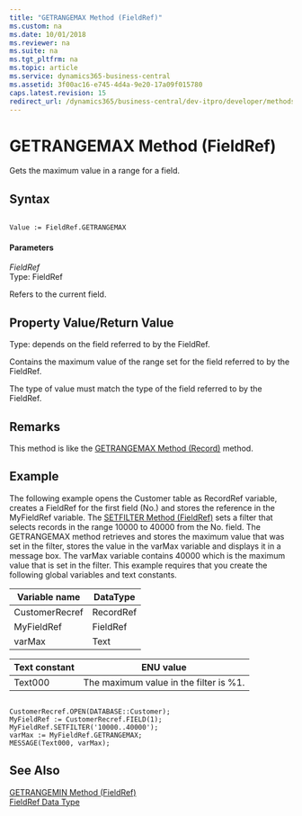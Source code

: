 ```yaml
---
title: "GETRANGEMAX Method (FieldRef)"
ms.custom: na
ms.date: 10/01/2018
ms.reviewer: na
ms.suite: na
ms.tgt_pltfrm: na
ms.topic: article
ms.service: dynamics365-business-central
ms.assetid: 3f00ac16-e745-4d4a-9e20-17a09f015780
caps.latest.revision: 15
redirect_url: /dynamics365/business-central/dev-itpro/developer/methods-auto/library
---
```


 

# GETRANGEMAX Method (FieldRef)
Gets the maximum value in a range for a field.  
  
## Syntax  
  
```  
  
Value := FieldRef.GETRANGEMAX  
```  
  
#### Parameters  
 *FieldRef*  
 Type: FieldRef  
  
 Refers to the current field.  
  
## Property Value/Return Value  
 Type: depends on the field referred to by the FieldRef.  
  
 Contains the maximum value of the range set for the field referred to by the FieldRef.  
  
 The type of value must match the type of the field referred to by the FieldRef.  
  
## Remarks  
 This method is like the [GETRANGEMAX Method \(Record\)](devenv-GETRANGEMAX-Method-Record.md) method.  
  
## Example  
 The following example opens the Customer table as RecordRef variable, creates a FieldRef for the first field \(No.\) and stores the reference in the MyFieldRef variable. The [SETFILTER Method \(FieldRef\)](devenv-SETFILTER-Method-FieldRef.md) sets a filter that selects records in the range 10000 to 40000 from the No. field. The GETRANGEMAX method retrieves and stores the maximum value that was set in the filter, stores the value in the varMax variable and displays it in a message box. The varMax variable contains 40000 which is the maximum value that is set in the filter. This example requires that you create the following global variables and text constants.  
  
|Variable name|DataType|  
|-------------------|--------------|  
|CustomerRecref|RecordRef|  
|MyFieldRef|FieldRef|  
|varMax|Text|  
  
|Text constant|ENU value|  
|-------------------|---------------|  
|Text000|The maximum value in the filter is %1.|  
  
```  
  
CustomerRecref.OPEN(DATABASE::Customer);  
MyFieldRef := CustomerRecref.FIELD(1);  
MyFieldRef.SETFILTER('10000..40000');  
varMax := MyFieldRef.GETRANGEMAX;  
MESSAGE(Text000, varMax);  
```  
  
## See Also  
 [GETRANGEMIN Method \(FieldRef\)](devenv-GETRANGEMIN-Method-FieldRef.md)   
 [FieldRef Data Type](../datatypes/devenv-FieldRef-Data-Type.md)